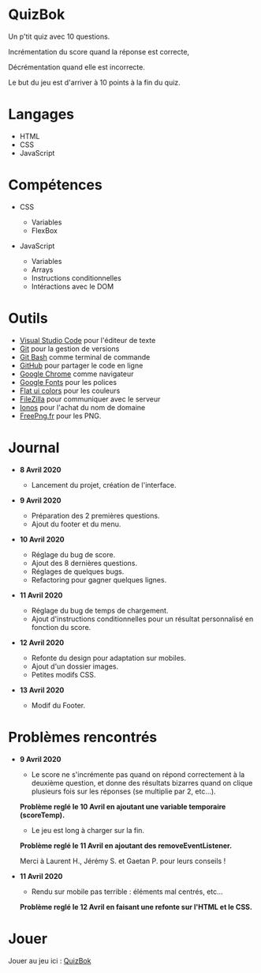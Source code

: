 # QuizBok
Un p'tit quiz avec 10 questions.

Incrémentation du score quand la réponse est correcte,

Décrémentation quand elle est incorrecte.

Le but du jeu est d'arriver à 10 points à la fin du quiz.

# Langages
* HTML
* CSS
* JavaScript

# Compétences
* CSS
    * Variables
    * FlexBox

* JavaScript
    * Variables
    * Arrays
    * Instructions conditionnelles
    * Intéractions avec le DOM

# Outils

* [Visual Studio Code](https://code.visualstudio.com/) pour l'éditeur de texte
* [Git](https://git-scm.com/) pour la gestion de versions
* [Git Bash](https://gitforwindows.org/) comme terminal de commande
* [GitHub](https://github.com/) pour partager le code en ligne
* [Google Chrome](https://www.google.fr/chrome/?brand=CHBD&gclid=CjwKCAjwpqv0BRABEiwA-TySweC2bONhPrgyuzbP4_9snC9rXGiS1lxTNuhsrfpnmj39i5z8PpHkJRoC7C0QAvD_BwE&gclsrc=aw.ds) comme navigateur
* [Google Fonts](https://fonts.google.com/) pour les polices
* [Flat ui colors](https://flatuicolors.com/) pour les couleurs
* [FileZilla](https://filezilla-project.org/) pour communiquer avec le serveur
* [Ionos](https://www.ionos.fr/) pour l'achat du nom de domaine
* [FreePng.fr](https://www.freepng.fr/) pour les PNG.

# Journal

* **8 Avril 2020**
    * Lancement du projet, création de l'interface.

* **9 Avril 2020**
    * Préparation des 2 premières questions.
    * Ajout du footer et du menu.

* **10 Avril 2020**
    * Réglage du bug de score.
    * Ajout des 8 dernières questions.
    * Réglages de quelques bugs.
    * Refactoring pour gagner quelques lignes.

* **11 Avril 2020**
    * Réglage du bug de temps de chargement.
    * Ajout d'instructions conditionnelles pour un résultat personnalisé en fonction du score.

* **12 Avril 2020**
    * Refonte du design pour adaptation sur mobiles.
    * Ajout d'un dossier images.
    * Petites modifs CSS.

* **13 Avril 2020**
    * Modif du Footer.

# Problèmes rencontrés

* **9 Avril 2020**
    * Le score ne s'incrémente pas quand on répond correctement à la deuxième question,
    et donne des résultats bizarres quand on clique plusieurs fois sur les réponses (se multiplie par 2, etc...).

    **Problème reglé le 10 Avril en ajoutant une variable temporaire (scoreTemp).**
    * Le jeu est long à charger sur la fin.

    **Problème reglé le 11 Avril en ajoutant des removeEventListener.**

    Merci à Laurent H., Jérémy S. et Gaetan P. pour leurs conseils !

* **11 Avril 2020**
    * Rendu sur mobile pas terrible : éléments mal centrés, etc...

    **Problème reglé le 12 Avril en faisant une refonte sur l'HTML et le CSS.**

# Jouer

Jouer au jeu ici : [QuizBok](http://yannickbiheul.fr/quiz.html)
    
